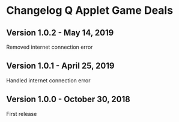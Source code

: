 # Changelog Q Applet Game Deals

## Version 1.0.2 - May 14, 2019

Removed internet connection error

## Version 1.0.1 - April 25, 2019

Handled internet connection error

## Version 1.0.0 - October 30, 2018

First release
